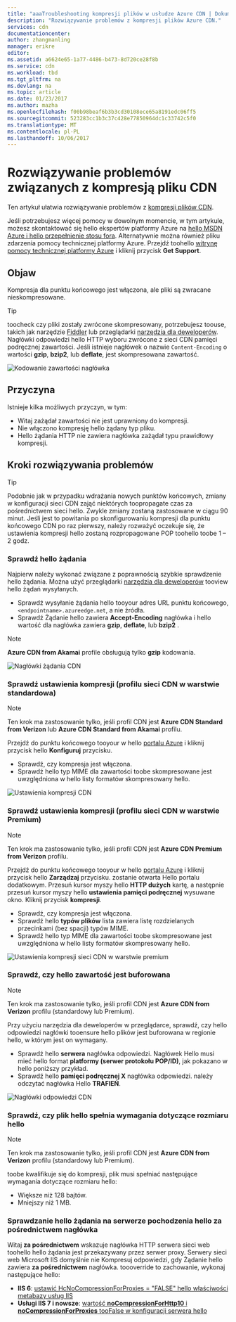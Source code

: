 ```yaml
---
title: "aaaTroubleshooting kompresji plików w usłudze Azure CDN | Dokumentacja firmy Microsoft"
description: "Rozwiązywanie problemów z kompresji plików Azure CDN."
services: cdn
documentationcenter: 
author: zhangmanling
manager: erikre
editor: 
ms.assetid: a6624e65-1a77-4486-b473-8d720ce28f8b
ms.service: cdn
ms.workload: tbd
ms.tgt_pltfrm: na
ms.devlang: na
ms.topic: article
ms.date: 01/23/2017
ms.author: mazha
ms.openlocfilehash: f00b98beaf6b3b3cd30108ece65a8191edc06ff5
ms.sourcegitcommit: 523283cc1b3c37c428e77850964dc1c33742c5f0
ms.translationtype: MT
ms.contentlocale: pl-PL
ms.lasthandoff: 10/06/2017
---
```

# <a name="troubleshooting-cdn-file-compression"></a>Rozwiązywanie problemów związanych z kompresją pliku CDN
Ten artykuł ułatwia rozwiązywanie problemów z [kompresji plików CDN](cdn-improve-performance.md).

Jeśli potrzebujesz więcej pomocy w dowolnym momencie, w tym artykule, możesz skontaktować się hello ekspertów platformy Azure na [hello MSDN Azure i hello przepełnienie stosu fora](https://azure.microsoft.com/support/forums/). Alternatywnie można również pliku zdarzenia pomocy technicznej platformy Azure. Przejdź toohello [witrynę pomocy technicznej platformy Azure](https://azure.microsoft.com/support/options/) i kliknij przycisk **Get Support**.

## <a name="symptom"></a>Objaw
Kompresja dla punktu końcowego jest włączona, ale pliki są zwracane nieskompresowane.

> [!TIP]
> toocheck czy pliki zostały zwrócone skompresowany, potrzebujesz toouse, takich jak narzędzie [Fiddler](http://www.telerik.com/fiddler) lub przeglądarki [narzędzia dla deweloperów](https://developer.microsoft.com/microsoft-edge/platform/documentation/f12-devtools-guide/).  Nagłówki odpowiedzi hello HTTP wyboru zwrócone z sieci CDN pamięci podręcznej zawartości.  Jeśli istnieje nagłówek o nazwie `Content-Encoding` o wartości **gzip**, **bzip2**, lub **deflate**, jest skompresowana zawartość.
> 
> ![Kodowanie zawartości nagłówka](./media/cdn-troubleshoot-compression/cdn-content-header.png)
> 
> 

## <a name="cause"></a>Przyczyna
Istnieje kilka możliwych przyczyn, w tym:

* Witaj zażądał zawartości nie jest uprawniony do kompresji.
* Nie włączono kompresję hello żądany typ pliku.
* Hello żądania HTTP nie zawiera nagłówka zażądał typu prawidłowy kompresji.

## <a name="troubleshooting-steps"></a>Kroki rozwiązywania problemów
> [!TIP]
> Podobnie jak w przypadku wdrażania nowych punktów końcowych, zmiany w konfiguracji sieci CDN zająć niektórych toopropagate czas za pośrednictwem sieci hello.  Zwykle zmiany zostaną zastosowane w ciągu 90 minut.  Jeśli jest to powitania po skonfigurowaniu kompresji dla punktu końcowego CDN po raz pierwszy, należy rozważyć oczekuje się, że ustawienia kompresji hello zostaną rozpropagowane POP toohello toobe 1 – 2 godz. 
> 
> 

### <a name="verify-hello-request"></a>Sprawdź hello żądania
Najpierw należy wykonać związane z poprawnością szybkie sprawdzenie hello żądania.  Można użyć przeglądarki [narzędzia dla deweloperów](https://developer.microsoft.com/microsoft-edge/platform/documentation/f12-devtools-guide/) tooview hello żądań wysyłanych.

* Sprawdź wysyłanie żądania hello tooyour adres URL punktu końcowego, `<endpointname>.azureedge.net`, a nie źródła.
* Sprawdź Żądanie hello zawiera **Accept-Encoding** nagłówka i hello wartość dla nagłówka zawiera **gzip**, **deflate**, lub **bzip2** .

> [!NOTE]
> **Azure CDN from Akamai** profile obsługują tylko **gzip** kodowania.
> 
> 

![Nagłówki żądania CDN](./media/cdn-troubleshoot-compression/cdn-request-headers.png)

### <a name="verify-compression-settings-standard-cdn-profile"></a>Sprawdź ustawienia kompresji (profilu sieci CDN w warstwie standardowa)
> [!NOTE]
> Ten krok ma zastosowanie tylko, jeśli profil CDN jest **Azure CDN Standard from Verizon** lub **Azure CDN Standard from Akamai** profilu. 
> 
> 

Przejdź do punktu końcowego tooyour w hello [portalu Azure](https://portal.azure.com) i kliknij przycisk hello **Konfiguruj** przycisku.

* Sprawdź, czy kompresja jest włączona.
* Sprawdź hello typ MIME dla zawartości toobe skompresowane jest uwzględniona w hello listy formatów skompresowany hello.

![Ustawienia kompresji CDN](./media/cdn-troubleshoot-compression/cdn-compression-settings.png)

### <a name="verify-compression-settings-premium-cdn-profile"></a>Sprawdź ustawienia kompresji (profilu sieci CDN w warstwie Premium)
> [!NOTE]
> Ten krok ma zastosowanie tylko, jeśli profil CDN jest **Azure CDN Premium from Verizon** profilu.
> 
> 

Przejdź do punktu końcowego tooyour w hello [portalu Azure](https://portal.azure.com) i kliknij przycisk hello **Zarządzaj** przycisku.  zostanie otwarta Hello portalu dodatkowym.  Przesuń kursor myszy hello **HTTP dużych** kartę, a następnie przesuń kursor myszy hello **ustawienia pamięci podręcznej** wysuwane okno.  Kliknij przycisk **kompresji**. 

* Sprawdź, czy kompresja jest włączona.
* Sprawdź hello **typów plików** lista zawiera listę rozdzielanych przecinkami (bez spacji) typów MIME.
* Sprawdź hello typ MIME dla zawartości toobe skompresowane jest uwzględniona w hello listy formatów skompresowany hello.

![Ustawienia kompresji sieci CDN w warstwie premium](./media/cdn-troubleshoot-compression/cdn-compression-settings-premium.png)

### <a name="verify-hello-content-is-cached"></a>Sprawdź, czy hello zawartość jest buforowana
> [!NOTE]
> Ten krok ma zastosowanie tylko, jeśli profil CDN jest **Azure CDN from Verizon** profilu (standardowy lub Premium).
> 
> 

Przy użyciu narzędzia dla deweloperów w przeglądarce, sprawdź, czy hello odpowiedzi nagłówki tooensure hello plików jest buforowana w regionie hello, w którym jest on wymagany.

* Sprawdź hello **serwera** nagłówka odpowiedzi.  Nagłówek Hello musi mieć hello format **platformy (serwer protokołu POP/ID)**, jak pokazano w hello poniższy przykład.
* Sprawdź hello **pamięci podręcznej X** nagłówka odpowiedzi.  należy odczytać nagłówka Hello **TRAFIEŃ**.  

![Nagłówki odpowiedzi CDN](./media/cdn-troubleshoot-compression/cdn-response-headers.png)

### <a name="verify-hello-file-meets-hello-size-requirements"></a>Sprawdź, czy plik hello spełnia wymagania dotyczące rozmiaru hello
> [!NOTE]
> Ten krok ma zastosowanie tylko, jeśli profil CDN jest **Azure CDN from Verizon** profilu (standardowy lub Premium).
> 
> 

toobe kwalifikuje się do kompresji, plik musi spełniać następujące wymagania dotyczące rozmiaru hello:

* Większe niż 128 bajtów.
* Mniejszy niż 1 MB.

### <a name="check-hello-request-at-hello-origin-server-for-a-via-header"></a>Sprawdzanie hello żądania na serwerze pochodzenia hello **za pośrednictwem** nagłówka
Witaj **za pośrednictwem** wskazuje nagłówka HTTP serwera sieci web toohello hello żądania jest przekazywany przez serwer proxy.  Serwery sieci web Microsoft IIS domyślnie nie Kompresuj odpowiedzi, gdy Żądanie hello zawiera **za pośrednictwem** nagłówka.  toooverride to zachowanie, wykonaj następujące hello:

* **IIS 6**: [ustawić HcNoCompressionForProxies = "FALSE" hello właściwości metabazy usług IIS](https://msdn.microsoft.com/library/ms525390.aspx)
* **Usługi IIS 7 i nowsze**: [wartość **noCompressionForHttp10** i **noCompressionForProxies** tooFalse w konfiguracji serwera hello](http://www.iis.net/configreference/system.webserver/httpcompression)

